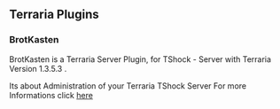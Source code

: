 ## Terraria Plugins
### BrotKasten

BrotKasten is a Terraria Server Plugin, for TShock - Server with Terraria Version 1.3.5.3 .

Its about Administration of your Terraria TShock Server
For more Informations click [here](https://zerif-shinu.github.io/TerrariaPlugins/)

